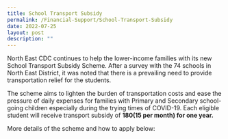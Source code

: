 ```yaml
---
title: School Transport Subsidy
permalink: /Financial-Support/School-Transport-Subsidy
date: 2022-07-25
layout: post
description: ""
---
```

North East CDC continues to help the lower-income families with its new School Transport Subsidy Scheme. After a survey with the 74 schools in North East District, it was noted that there is a prevailing need to provide transportation relief for the students.

The scheme aims to lighten the burden of transportation costs and ease the pressure of daily expenses for families with Primary and Secondary school-going children especially during the trying times of COVID-19. Each eligible student will receive transport subsidy of **$180 ($15 per month) for one year.**

More details of the scheme and how to apply below: